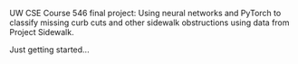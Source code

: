 UW CSE Course 546 final project:
Using neural networks and PyTorch to classify missing curb cuts and other sidewalk obstructions using data from Project Sidewalk.

Just getting started...
